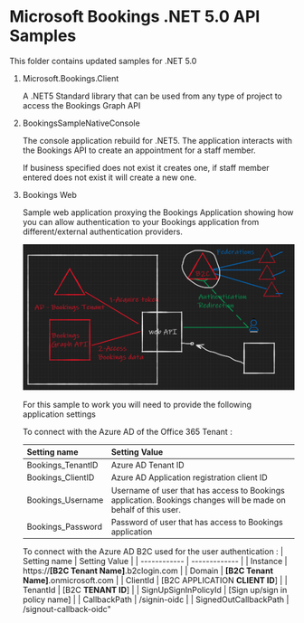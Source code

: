 # Microsoft Bookings .NET 5.0 API Samples

This folder contains updated samples for .NET 5.0

1. Microsoft.Bookings.Client
   
   A .NET5 Standard library that can be used from any type of project to access the Bookings Graph API

2. BookingsSampleNativeConsole
   
   The console application rebuild for .NET5. The application interacts with the Bookings API to create an appointment for a staff member.

   If business specified does not exist it creates one, if staff member entered does not exist it will create a new one.

3. Bookings Web
   
   Sample web application proxying the Bookings Application showing how you can allow authentication το your Bookings application from different/external authentication providers.

   ![SampleNativeConsole](images/web-architecture.png)

   For this sample to work you will need to provide the following application settings
   
   To connect with the Azure AD of the Office 365 Tenant :

   | Setting name | Setting Value |
   | ------------ | ------------- |
   | Bookings_TenantID | Azure AD Tenant ID |
   | Bookings_ClientID | Azure AD Application registration client ID |
   | Bookings_Username | Username of user that has access to Bookings application. Bookings changes will be made on behalf of this user.|
   | Bookings_Password | Password of user that has access to Bookings application |
   
   To connect with the Azure AD B2C used for the user authentication :
   | Setting name | Setting Value |
   | ------------ | ------------- |
   | Instance | https://**[B2C Tenant Name]**.b2clogin.com |
   | Domain | **[B2C Tenant Name]**.onmicrosoft.com |
   | ClientId | [B2C APPLICATION **CLIENT ID**] |
   | TenantId | [B2C **TENANT ID**] |
   | SignUpSignInPolicyId | [Sign up/sign in policy name] |
   | CallbackPath | /signin-oidc |
   | SignedOutCallbackPath | /signout-callback-oidc"